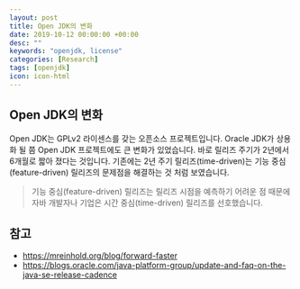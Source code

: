 ```yaml
---
layout: post
title: Open JDK의 변화
date: 2019-10-12 00:00:00 +00:00
desc: ""
keywords: "openjdk, license"
categories: [Research]
tags: [openjdk]
icon: icon-html
---
```


## Open JDK의 변화

Open JDK는 GPLv2 라이센스를 갖는 오픈소스 프로젝트입니다. Oracle JDK가 상용화 될 쯤 Open JDK 프로젝트에도 큰 변화가 있었습니다. 바로 릴리즈 주기가 2년에서 6개월로 짧아 졌다는 것입니다.
기존에는 2년 주기 릴리즈(time-driven)는 기능 중심(feature-driven) 릴리즈의 문제점을 해결하는 것 처럼 보였습니다.

> 기능 중심(feature-driven) 릴리즈는 릴리즈 시점을 예측하기 어려운 점 때문에 자바 개발자나 기업은 시간 중심(time-driven) 릴리즈를 선호했습니다.




## 참고

- https://mreinhold.org/blog/forward-faster
- https://blogs.oracle.com/java-platform-group/update-and-faq-on-the-java-se-release-cadence